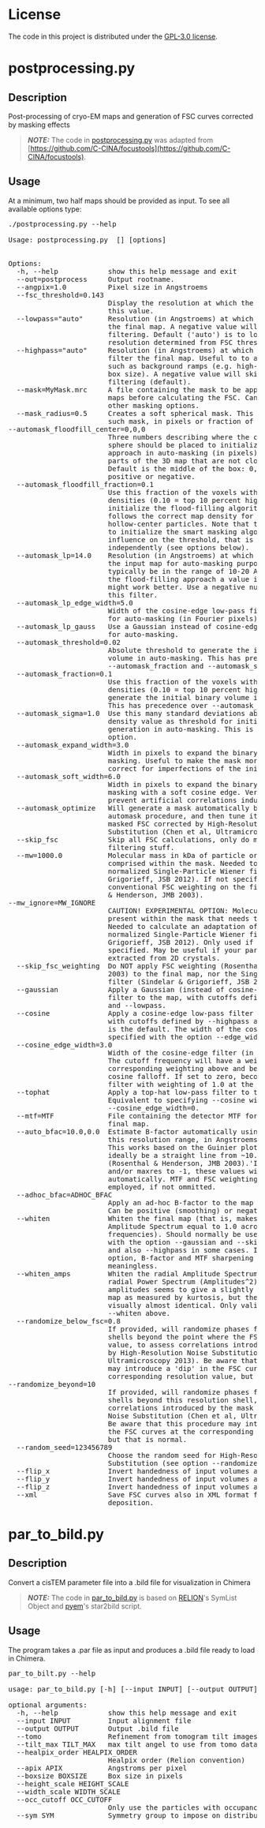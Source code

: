 # License

The code in this project is distributed under the [GPL-3.0 license](LICENSE).

# postprocessing.py

## Description

Post-processing of cryo-EM maps and generation of FSC curves corrected by masking effects

> **_NOTE:_**  The code in [postprocessing.py](postprocessing.py) was adapted from [https://github.com/C-CINA/focustools](https://github.com/C-CINA/focustools).

## Usage

At a minimum, two half maps should be provided as input. To see all available options type:

<pre>
./postprocessing.py --help

Usage: postprocessing.py <half-map1> [<half-map2>] [options]


Options:
  -h, --help            show this help message and exit
  --out=postprocess     Output rootname.
  --angpix=1.0          Pixel size in Angstroems
  --fsc_threshold=0.143
                        Display the resolution at which the FSC curve crosses
                        this value.
  --lowpass="auto"      Resolution (in Angstroems) at which to low-pass filter
                        the final map. A negative value will skip low-pass
                        filtering. Default ('auto') is to low-pass at
                        resolution determined from FSC threshold.
  --highpass="auto"     Resolution (in Angstroems) at which to high-pass
                        filter the final map. Useful to to attenuate artefacts
                        such as background ramps (e.g. high-pass at 2/3 of the
                        box size). A negative value will skip high-pass
                        filtering (default).
  --mask=MyMask.mrc     A file containing the mask to be applied to the half-
                        maps before calculating the FSC. Can be combined with
                        other masking options.
  --mask_radius=0.5     Creates a soft spherical mask. This is the radius of
                        such mask, in pixels or fraction of the box size. Can
--automask_floodfill_center=0,0,0
                        Three numbers describing where the center of the
                        sphere should be placed to initialize flood-filling
                        approach in auto-masking (in pixels). Useful to mask
                        parts of the 3D map that are not close to the center.
                        Default is the middle of the box: 0,0,0. Can be
                        positive or negative.
  --automask_floodfill_fraction=0.1
                        Use this fraction of the voxels with the highest
                        densities (0.10 = top 10 percent highest densities) to
                        initialize the flood-filling algorithm. Typically
                        follows the correct map density for capsid-like or
                        hollow-center particles. Note that this is only used
                        to initialize the smart masking algorithm and has no
                        influence on the threshold, that is defined
                        independently (see options below).
  --automask_lp=14.0    Resolution (in Angstroems) at which to low-pass filter
                        the input map for auto-masking purposes. Should
                        typically be in the range of 10-20 A. However if using
                        the flood-filling approach a value in the range 5-10 A
                        might work better. Use a negative number to disable
                        this filter.
  --automask_lp_edge_width=5.0
                        Width of the cosine-edge low-pass filter to be used
                        for auto-masking (in Fourier pixels).
  --automask_lp_gauss   Use a Gaussian instead of cosine-edge low-pass filter
                        for auto-masking.
  --automask_threshold=0.02
                        Absolute threshold to generate the initial binary
                        volume in auto-masking. This has precedence over
                        --automask_fraction and --automask_sigma.
  --automask_fraction=0.1
                        Use this fraction of the voxels with the highest
                        densities (0.10 = top 10 percent highest densities) to
                        generate the initial binary volume in auto-masking.
                        This has precedence over --automask_sigma.
  --automask_sigma=1.0  Use this many standard deviations above the mean
                        density value as threshold for initial binary volume
                        generation in auto-masking. This is the default
                        option.
  --automask_expand_width=3.0
                        Width in pixels to expand the binary mask in auto-
                        masking. Useful to make the mask more generous and
                        correct for imperfections of the initial binarization.
  --automask_soft_width=6.0
                        Width in pixels to expand the binary mask in auto-
                        masking with a soft cosine edge. Very important to
                        prevent artificial correlations induced by the mask.
  --automask_optimize   Will generate a mask automatically based on the
                        automask procedure, and then tune it to optimize the
                        masked FSC corrected by High-Resolution Noise
                        Substitution (Chen et al, Ultramicroscopy 2013)
  --skip_fsc            Skip all FSC calculations, only do masking and
                        filtering stuff.
  --mw=1000.0           Molecular mass in kDa of particle or helical segment
                        comprised within the mask. Needed to calculate volume-
                        normalized Single-Particle Wiener filter (Sindelar &
                        Grigorieff, JSB 2012). If not specified, will do
                        conventional FSC weighting on the final map (Rosenthal
                        & Henderson, JMB 2003).
--mw_ignore=MW_IGNORE
                        CAUTION! EXPERIMENTAL OPTION: Molecular mass in kDa
                        present within the mask that needs to be ignored.
                        Needed to calculate an adaptation of the volume-
                        normalized Single-Particle Wiener filter (Sindelar &
                        Grigorieff, JSB 2012). Only used if --mw is also
                        specified. May be useful if your particles are
                        extracted from 2D crystals.
  --skip_fsc_weighting  Do NOT apply FSC weighting (Rosenthal & Henderson, JMB
                        2003) to the final map, nor the Single-Particle Wiener
                        filter (Sindelar & Grigorieff, JSB 2012).
  --gaussian            Apply a Gaussian (instead of cosine-edge) low-pass
                        filter to the map, with cutoffs defined by --highpass
                        and --lowpass.
  --cosine              Apply a cosine-edge low-pass filter to the final map,
                        with cutoffs defined by --highpass and --lowpass. This
                        is the default. The width of the cosine edge can be
                        specified with the option --edge_width.
  --cosine_edge_width=3.0
                        Width of the cosine-edge filter (in Fourier pixels).
                        The cutoff frequency will have a weight of 0.5, with
                        corresponding weighting above and below following the
                        cosine falloff. If set to zero, becomes a top-hat
                        filter with weighting of 1.0 at the cutoff frequency.
  --tophat              Apply a top-hat low-pass filter to the final map.
                        Equivalent to specifying --cosine with
                        --cosine_edge_width=0.
  --mtf=MTF             File containing the detector MTF for sharpening of the
                        final map.
  --auto_bfac=10.0,0.0  Estimate B-factor automatically using information in
                        this resolution range, in Angstroems (lowres,highres).
                        This works based on the Guinier plot, which should
                        ideally be a straight line from ~10.0 A and beyond
                        (Rosenthal & Henderson, JMB 2003).'If you set lowres
                        and/or maxres to -1, these values will be calculated
                        automatically. MTF and FSC weighting information are
                        employed, if not ommitted.
  --adhoc_bfac=ADHOC_BFAC
                        Apply an ad-hoc B-factor to the map (in Angstroems^2).
                        Can be positive (smoothing) or negative (sharpening).
  --whiten              Whiten the final map (that is, makes the radial
                        Amplitude Spectrum equal to 1.0 across all
                        frequencies). Should normally be used in combination
                        with the option --gaussian and --skip_fsc_weighting,
                        and also --highpass in some cases. If using this
                        option, B-factor and MTF sharpening become
                        meaningless.
  --whiten_amps         Whiten the radial Amplitude Spectrum instead of the
                        radial Power Spectrum (Amplitudes^2). Whitening
                        amplitudes seems to give a slightly more peaky (sharp)
                        map as measured by kurtosis, but the results are
                        visually almost identical. Only valid if using option
                        --whiten above.
  --randomize_below_fsc=0.8
                        If provided, will randomize phases for all Fourier
                        shells beyond the point where the FSC drops below this
                        value, to assess correlations introduced by the mask
                        by High-Resolution Noise Substitution (Chen et al,
                        Ultramicroscopy 2013). Be aware that this procedure
                        may introduce a 'dip' in the FSC curves at the
                        corresponding resolution value, but that is normal.
--randomize_beyond=10
                        If provided, will randomize phases for all Fourier
                        shells beyond this resolution shell, to assess
                        correlations introduced by the mask by High-Resolution
                        Noise Substitution (Chen et al, Ultramicroscopy 2013).
                        Be aware that this procedure may introduce a 'dip' in
                        the FSC curves at the corresponding resolution value,
                        but that is normal.
  --random_seed=123456789
                        Choose the random seed for High-Resolution Noise
                        Substitution (see option --randomize_below_fsc above)
  --flip_x              Invert handedness of input volumes along the X axis.
  --flip_y              Invert handedness of input volumes along the Y axis.
  --flip_z              Invert handedness of input volumes along the Z axis.
  --xml                 Save FSC curves also in XML format for EMDB
                        deposition.
</pre>

# par_to_bild.py

## Description

Convert a cisTEM parameter file into a .bild file for visualization in Chimera

> **_NOTE:_**  The code in [par_to_bild.py](par_to_bild.py) is based on [RELION](https://github.com/3dem/relion)'s SymList Object and [pyem](https://github.com/asarnow/pyem)'s star2bild script.

## Usage

The program takes a .par file as input and produces a .bild file ready to load in Chimera.

<pre>
par_to_bilt.py --help

usage: par_to_bild.py [-h] [--input INPUT] [--output OUTPUT] [--tomo] [--tilt_max TILT_MAX] [--healpix_order HEALPIX_ORDER] [--apix APIX] [--boxsize BOXSIZE] [--height_scale HEIGHT_SCALE] [--width_scale WIDTH_SCALE] [--occ_cutoff OCC_CUTOFF] [--sym SYM]

optional arguments:
  -h, --help            show this help message and exit
  --input INPUT         Input alignment file
  --output OUTPUT       Output .bild file
  --tomo                Refinement from tomogram tilt images
  --tilt_max TILT_MAX   max tilt angel to use from tomo data
  --healpix_order HEALPIX_ORDER
                        Healpix order (Relion convention)
  --apix APIX           Angstroms per pixel
  --boxsize BOXSIZE     Box size in pixels
  --height_scale HEIGHT_SCALE
  --width_scale WIDTH_SCALE
  --occ_cutoff OCC_CUTOFF
                        Only use the particles with occupancy above this threshold
  --sym SYM             Symmetry group to impose on distribution (Relion conventions)
</pre>